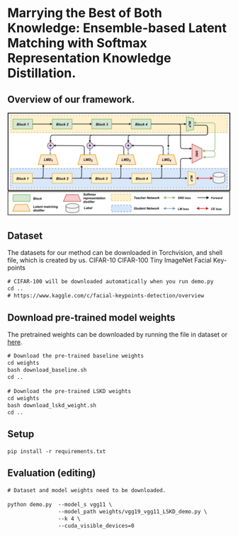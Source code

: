 # Marrying the Best of Both Knowledge: Ensemble-based Latent Matching with Softmax Representation Knowledge Distillation.

## Overview of our framework.
<img src='./images/overview.png' width=1000>


## Dataset
The datasets for our method can be downloaded in Torchvision, and shell file, which is created by us. 
CIFAR-10
CIFAR-100
Tiny ImageNet
Facial Key-points

```
# CIFAR-100 will be downloaded automatically when you run demo.py 
cd ..
# https://www.kaggle.com/c/facial-keypoints-detection/overview
```



## Download pre-trained model weights
The pretrained weights can be downloaded by running the file in dataset or [here](https://skku0-my.sharepoint.com/:f:/g/personal/byo7000_skku_edu/EoP8mWpbyDhNtIaZ9rBoPWcB5QRsinPBKwr0V18dHsUR8w?e=7oNCXY).

```
# Download the pre-trained baseline weights
cd weights
bash download_baseline.sh
cd ..

# Download the pre-trained LSKD weights
cd weights
bash download_lskd_weight.sh
cd ..
```

## Setup
```
pip install -r requirements.txt
```


## Evaluation (editing)
```
# Dataset and model weights need to be downloaded.

python demo.py  --model_s vgg11 \
                --model_path weights/vgg19_vgg11_LSKD_demo.py \
                --k 4 \
                --cuda_visible_devices=0
```
